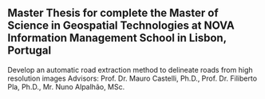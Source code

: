 ## Master Thesis for complete the Master of Science in Geospatial Technologies at NOVA Information Management School in Lisbon, Portugal
Develop an automatic road extraction method to delineate roads from high resolution images
Advisors: Prof. Dr. Mauro Castelli, Ph.D., Prof. Dr. Filiberto Pla, Ph.D., Mr. Nuno Alpalhão, MSc.
